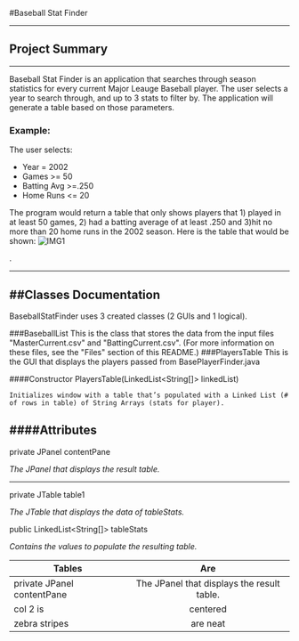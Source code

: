 #Baseball Stat Finder

---
## Project Summary ##
----

Baseball Stat Finder is an application that searches through season statistics for every current Major Leauge Baseball player. The user selects a year to search through, and up to 3 stats to filter by. The application will generate a table based on those parameters. 

### Example:
  
  The user selects:   
  - Year = 2002
  - Games >= 50
  - Batting Avg >=.250
  - Home Runs <= 20
  
The program would return a table that only shows players that 1) played in at least 50 games, 2) had a batting average of at least .250 and 3)hit no more than 20 home runs in the 2002 season. Here is the table that would be shown: ![IMG1](http://i.imgur.com/3EY0ULt.png)
  
. 
  
  
---
##Classes Documentation
---
BaseballStatFinder uses 3 created classes (2 GUIs and 1 logical). 

###BaseballList
This is the class that stores the data from the input files "MasterCurrent.csv" and "BattingCurrent.csv". (For more information on these files, see the "Files" section of this README.) 
###PlayersTable
This is the GUI that displays the players passed from BasePlayerFinder.java

####Constructor
PlayersTable(LinkedList<String[]> linkedList)

	Initializes window with a table that’s populated with a Linked List (# of rows in table) of String Arrays (stats for player).
    
####Attributes
----
private JPanel contentPane

_The JPanel that displays the result table._

----
private JTable table1

_The JTable that displays the data of tableStats._

public LinkedList<String[]> tableStats

_Contains the values to populate the resulting table._

| Tables | Are|
| ------------- |:-------------:|
| private JPanel contentPane      | The JPanel that displays the result table. |
| col 2 is      | centered      | 
| zebra stripes | are neat      | 




